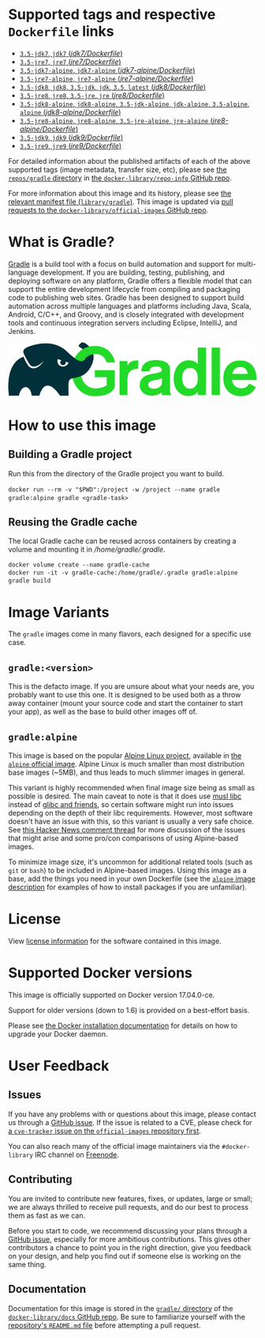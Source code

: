 <!--

********************************************************************************

WARNING:

    DO NOT EDIT "gradle/README.md"

    IT IS AUTO-GENERATED

    (from the other files in "gradle/" combined with a set of templates)

********************************************************************************

-->

# Supported tags and respective `Dockerfile` links

-	[`3.5-jdk7`, `jdk7` (*jdk7/Dockerfile*)](https://github.com/keeganwitt/docker-gradle/blob/fac6450faeec2232e1ed15051a751236e40ffda2/jdk7/Dockerfile)
-	[`3.5-jre7`, `jre7` (*jre7/Dockerfile*)](https://github.com/keeganwitt/docker-gradle/blob/fac6450faeec2232e1ed15051a751236e40ffda2/jre7/Dockerfile)
-	[`3.5-jdk7-alpine`, `jdk7-alpine` (*jdk7-alpine/Dockerfile*)](https://github.com/keeganwitt/docker-gradle/blob/fac6450faeec2232e1ed15051a751236e40ffda2/jdk7-alpine/Dockerfile)
-	[`3.5-jre7-alpine`, `jre7-alpine` (*jre7-alpine/Dockerfile*)](https://github.com/keeganwitt/docker-gradle/blob/fac6450faeec2232e1ed15051a751236e40ffda2/jre7-alpine/Dockerfile)
-	[`3.5-jdk8`, `jdk8`, `3.5-jdk`, `jdk`, `3.5`, `latest` (*jdk8/Dockerfile*)](https://github.com/keeganwitt/docker-gradle/blob/fac6450faeec2232e1ed15051a751236e40ffda2/jdk8/Dockerfile)
-	[`3.5-jre8`, `jre8`, `3.5-jre`, `jre` (*jre8/Dockerfile*)](https://github.com/keeganwitt/docker-gradle/blob/fac6450faeec2232e1ed15051a751236e40ffda2/jre8/Dockerfile)
-	[`3.5-jdk8-alpine`, `jdk8-alpine`, `3.5-jdk-alpine`, `jdk-alpine`, `3.5-alpine`, `alpine` (*jdk8-alpine/Dockerfile*)](https://github.com/keeganwitt/docker-gradle/blob/fac6450faeec2232e1ed15051a751236e40ffda2/jdk8-alpine/Dockerfile)
-	[`3.5-jre8-alpine`, `jre8-alpine`, `3.5-jre-alpine`, `jre-alpine` (*jre8-alpine/Dockerfile*)](https://github.com/keeganwitt/docker-gradle/blob/fac6450faeec2232e1ed15051a751236e40ffda2/jre8-alpine/Dockerfile)
-	[`3.5-jdk9`, `jdk9` (*jdk9/Dockerfile*)](https://github.com/keeganwitt/docker-gradle/blob/fac6450faeec2232e1ed15051a751236e40ffda2/jdk9/Dockerfile)
-	[`3.5-jre9`, `jre9` (*jre9/Dockerfile*)](https://github.com/keeganwitt/docker-gradle/blob/fac6450faeec2232e1ed15051a751236e40ffda2/jre9/Dockerfile)

For detailed information about the published artifacts of each of the above supported tags (image metadata, transfer size, etc), please see [the `repos/gradle` directory](https://github.com/docker-library/repo-info/blob/master/repos/gradle) in [the `docker-library/repo-info` GitHub repo](https://github.com/docker-library/repo-info).

For more information about this image and its history, please see [the relevant manifest file (`library/gradle`)](https://github.com/docker-library/official-images/blob/master/library/gradle). This image is updated via [pull requests to the `docker-library/official-images` GitHub repo](https://github.com/docker-library/official-images/pulls?q=label%3Alibrary%2Fgradle).

# What is Gradle?

[Gradle](https://gradle.org/) is a build tool with a focus on build automation and support for multi-language development. If you are building, testing, publishing, and deploying software on any platform, Gradle offers a flexible model that can support the entire development lifecycle from compiling and packaging code to publishing web sites. Gradle has been designed to support build automation across multiple languages and platforms including Java, Scala, Android, C/C++, and Groovy, and is closely integrated with development tools and continuous integration servers including Eclipse, IntelliJ, and Jenkins.

![logo](https://raw.githubusercontent.com/docker-library/docs/c3d3ca6beed000f9ba6eabc98f3399158f520256/gradle/logo.png)

# How to use this image

## Building a Gradle project

Run this from the directory of the Gradle project you want to build.

`docker run --rm -v "$PWD":/project -w /project --name gradle gradle:alpine gradle <gradle-task>`

## Reusing the Gradle cache

The local Gradle cache can be reused across containers by creating a volume and mounting it in */home/gradle/.gradle*.

```console
docker volume create --name gradle-cache
docker run -it -v gradle-cache:/home/gradle/.gradle gradle:alpine gradle build
```

# Image Variants

The `gradle` images come in many flavors, each designed for a specific use case.

## `gradle:<version>`

This is the defacto image. If you are unsure about what your needs are, you probably want to use this one. It is designed to be used both as a throw away container (mount your source code and start the container to start your app), as well as the base to build other images off of.

## `gradle:alpine`

This image is based on the popular [Alpine Linux project](http://alpinelinux.org), available in [the `alpine` official image](https://hub.docker.com/_/alpine). Alpine Linux is much smaller than most distribution base images (~5MB), and thus leads to much slimmer images in general.

This variant is highly recommended when final image size being as small as possible is desired. The main caveat to note is that it does use [musl libc](http://www.musl-libc.org) instead of [glibc and friends](http://www.etalabs.net/compare_libcs.html), so certain software might run into issues depending on the depth of their libc requirements. However, most software doesn't have an issue with this, so this variant is usually a very safe choice. See [this Hacker News comment thread](https://news.ycombinator.com/item?id=10782897) for more discussion of the issues that might arise and some pro/con comparisons of using Alpine-based images.

To minimize image size, it's uncommon for additional related tools (such as `git` or `bash`) to be included in Alpine-based images. Using this image as a base, add the things you need in your own Dockerfile (see the [`alpine` image description](https://hub.docker.com/_/alpine/) for examples of how to install packages if you are unfamiliar).

# License

View [license information](https://gradle.org/license/) for the software contained in this image.

# Supported Docker versions

This image is officially supported on Docker version 17.04.0-ce.

Support for older versions (down to 1.6) is provided on a best-effort basis.

Please see [the Docker installation documentation](https://docs.docker.com/installation/) for details on how to upgrade your Docker daemon.

# User Feedback

## Issues

If you have any problems with or questions about this image, please contact us through a [GitHub issue](https://github.com/keeganwitt/docker-gradle/issues). If the issue is related to a CVE, please check for [a `cve-tracker` issue on the `official-images` repository first](https://github.com/docker-library/official-images/issues?q=label%3Acve-tracker).

You can also reach many of the official image maintainers via the `#docker-library` IRC channel on [Freenode](https://freenode.net).

## Contributing

You are invited to contribute new features, fixes, or updates, large or small; we are always thrilled to receive pull requests, and do our best to process them as fast as we can.

Before you start to code, we recommend discussing your plans through a [GitHub issue](https://github.com/keeganwitt/docker-gradle/issues), especially for more ambitious contributions. This gives other contributors a chance to point you in the right direction, give you feedback on your design, and help you find out if someone else is working on the same thing.

## Documentation

Documentation for this image is stored in the [`gradle/` directory](https://github.com/docker-library/docs/tree/master/gradle) of the [`docker-library/docs` GitHub repo](https://github.com/docker-library/docs). Be sure to familiarize yourself with the [repository's `README.md` file](https://github.com/docker-library/docs/blob/master/README.md) before attempting a pull request.
